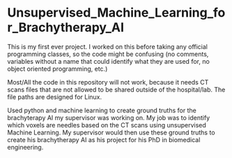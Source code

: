 # Unsupervised_Machine_Learning_for_Brachytherapy_AI

This is my first ever project. I worked on this before taking any official programming classes, so the code might be confusing (no comments, variables without a name that could identify what they are used for, no object oriented programming, etc.)

Most/All the code in this repository will not work, because it needs CT scans files that are not allowed to be shared outside of the hospital/lab. The file paths are designed for Linux.

Used python and machine learning to create ground truths for the brachyterapy AI my supervisor was working on. My job was to identify which voxels are needles based on the CT scans using unsupervised Machine Learning. My supervisor would then use these ground truths to create his brachytherapy AI as his project for his PhD in biomedical engineering.
